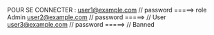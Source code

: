 POUR SE CONNECTER :
user1@example.com // password =====> role Admin
user2@example.com // password =====> //   User
user3@example.com // password =====> //   Banned
